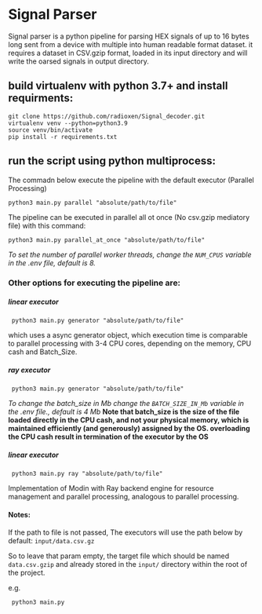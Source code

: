 # Signal Parser
Signal parser is a python pipeline for parsing HEX signals of up to 16 bytes long 
sent from a device with multiple into human readable format dataset.
it requires a dataset in CSV.gzip format, loaded in its input directory and
will write the oarsed signals in output directory.

## build virtualenv with python 3.7+ and install requirments:
```console
git clone https://github.com/radioxen/Signal_decoder.git
virtualenv venv --python=python3.9
source venv/bin/activate
pip install -r requirements.txt
```

## run the script using python multiprocess:
The commadn below execute the pipeline with the default executor (Parallel Processing) 

```console
python3 main.py parallel "absolute/path/to/file"
```

The pipeline can be executed in parallel all ot once (No csv.gzip mediatory file) with this command:
```console
python3 main.py parallel_at_once "absolute/path/to/file"
```

*To set the number of parallel worker threads, change the ``NUM_CPUS`` variable in the .env file, default is 8.*

### Other options for executing the pipeline are:

##### linear executor
 ```console
  python3 main.py generator "absolute/path/to/file"
 ```
which uses a async generator object, which execution time is 
comparable to parallel processing with 3-4 CPU cores, depending on the memory, CPU cash and Batch_Size.
##### ray executor
 ```console
  python3 main.py generator "absolute/path/to/file"
 ```
*To change the batch_size in Mb change the ``BATCH_SIZE_IN_Mb`` variable in the .env file., default is 4 Mb*
**Note that batch_size is the size of the file loaded directly in the CPU cash, and not your physical memory, which is maintained efficiently (and generously) assigned by the OS. overloading the CPU cash result in termination of the executor by the OS**

##### linear executor
 ```console
  python3 main.py ray "absolute/path/to/file"
 ```
Implementation of Modin with Ray backend engine for resource management and parallel processing, 
analogous to parallel processing.

#### Notes:
If the path to file is not passed, The executors will use the path below by default:
`input/data.csv.gz`

So to leave that param empty, the target file which should be named `data.csv.gzip` 
and already stored in the `input/` directory within the root of the project. 

e.g.
```console
 python3 main.py 
```
